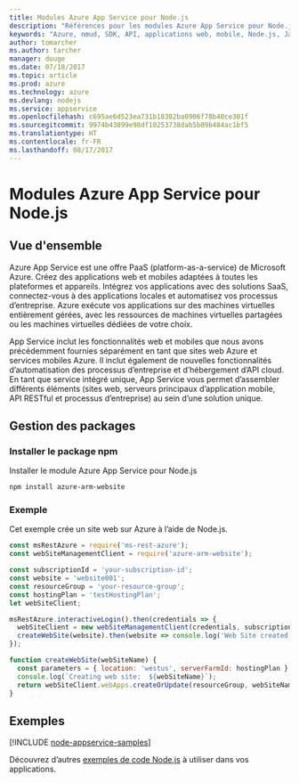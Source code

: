 ```yaml
---
title: Modules Azure App Service pour Node.js
description: "Références pour les modules Azure App Service pour Node.js"
keywords: "Azure, nœud, SDK, API, applications web, mobile, Node.js, Javascript"
author: tomarcher
ms.author: tarcher
manager: douge
ms.date: 07/18/2017
ms.topic: article
ms.prod: azure
ms.technology: azure
ms.devlang: nodejs
ms.service: appservice
ms.openlocfilehash: c695ae6d523ea731b18382ba0906f78b40ce301f
ms.sourcegitcommit: 9974b43899e98df10253738dab5b09b484ac1bf5
ms.translationtype: HT
ms.contentlocale: fr-FR
ms.lasthandoff: 08/17/2017
---
```

# <a name="azure-app-service-modules-for-nodejs"></a>Modules Azure App Service pour Node.js

## <a name="overview"></a>Vue d'ensemble

Azure App Service est une offre PaaS (platform-as-a-service) de Microsoft Azure. Créez des applications web et mobiles adaptées à toutes les plateformes et appareils. Intégrez vos applications avec des solutions SaaS, connectez-vous à des applications locales et automatisez vos processus d’entreprise. Azure exécute vos applications sur des machines virtuelles entièrement gérées, avec les ressources de machines virtuelles partagées ou les machines virtuelles dédiées de votre choix.

App Service inclut les fonctionnalités web et mobiles que nous avons précédemment fournies séparément en tant que sites web Azure et services mobiles Azure. Il inclut également de nouvelles fonctionnalités d’automatisation des processus d’entreprise et d’hébergement d’API cloud. En tant que service intégré unique, App Service vous permet d’assembler différents éléments (sites web, serveurs principaux d’application mobile, API RESTful et processus d’entreprise) au sein d’une solution unique.

## <a name="management-package"></a>Gestion des packages

### <a name="install-the-npm-package"></a>Installer le package npm

Installer le module Azure App Service pour Node.js

```bash
npm install azure-arm-website
```

### <a name="example"></a>Exemple

Cet exemple crée un site web sur Azure à l’aide de Node.js.

```javascript
const msRestAzure = require('ms-rest-azure');
const webSiteManagementClient = require('azure-arm-website');

const subscriptionId = 'your-subscription-id';
const website = 'website001';
const resourceGroup = 'your-resource-group';
const hostingPlan = 'testHostingPlan';
let webSiteClient;

msRestAzure.interactiveLogin().then(credentials => {
  webSiteClient = new webSiteManagementClient(credentials, subscriptionId);
  createWebSite(website).then(website => console.log('Web Site created successfully', website));
});

function createWebSite(webSiteName) {
  const parameters = { location: 'westus', serverFarmId: hostingPlan };
  console.log(`Creating web site:  ${webSiteName}`);
  return webSiteClient.webApps.createOrUpdate(resourceGroup, webSiteName, parameters, null);
}
```

## <a name="samples"></a>Exemples

[!INCLUDE [node-appservice-samples](../docs-ref-conceptual/includes/appservice-samples.md)]

Découvrez d’autres [exemples de code Node.js](https://azure.microsoft.com/resources/samples/?platform=nodejs) à utiliser dans vos applications.
